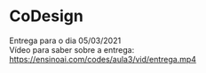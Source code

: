 # CoDesign
Entrega para o dia 05/03/2021 <br>
Vídeo para saber sobre a entrega: https://ensinoai.com/codes/aula3/vid/entrega.mp4

